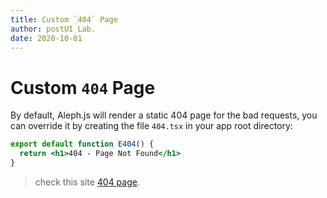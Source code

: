 ```yaml
---
title: Custom `404` Page
author: postUI Lab.
date: 2020-10-01
---
```


# Custom `404` Page

By default, Aleph.js will render a static 404 page for the bad requests, you can override it by creating the file `404.tsx` in your app root directory:

```jsx
export default function E404() {
  return <h1>404 - Page Not Found</h1>
}
```

> check this site [404 page](/404).